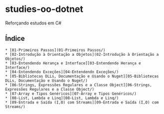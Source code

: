 # studies-oo-dotnet

Reforçando estudos em C#

## Índice

    * [01-Primeiros Passos](01-Primeiros Passos/)
    * [02-Introdução à Orientação a Objetos](02-Introdução à Orientação a Objetos/)
    * [03-Entendendo Herança e Interface][03-Entendendo Herança e Interface/)
    * [04-Entendendo Exceções][04-Entendendo Exceções/)
    * [05-Bibliotecas DLLs, Documentação e Usando o Nuget][05-Bibliotecas DLLs, Documentação e Usando o Nuget/)
    * [06-Strings, Expressões Regulares e a Classe Object][06-Strings, Expressões Regulares e a Classe Object/)
    * [07-Array e Tipos Genéricos][07-Array e Tipos Genéricos/)
    * [08-List, Lambda e Linq][08-List, Lambda e Linq/)
    * [09-Entrada e Saída (I,O) com Streams][09-Entrada e Saída (I,O) com Streams/)
